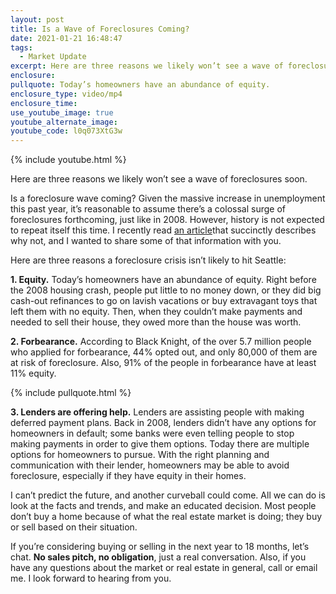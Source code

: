 ```yaml
---
layout: post
title: Is a Wave of Foreclosures Coming?
date: 2021-01-21 16:48:47
tags:
  - Market Update
excerpt: Here are three reasons we likely won’t see a wave of foreclosures soon.
enclosure:
pullquote: Today’s homeowners have an abundance of equity.
enclosure_type: video/mp4
enclosure_time:
use_youtube_image: true
youtube_alternate_image:
youtube_code: l0q073XtG3w
---
```


{% include youtube.html %}

Here are three reasons we likely won’t see a wave of foreclosures soon.

Is a foreclosure wave coming? Given the massive increase in unemployment this past year, it’s reasonable to assume there’s a colossal surge of foreclosures forthcoming, just like in 2008. However, history is not expected to repeat itself this time. I recently read [an article](https://www.keepingcurrentmatters.com/article/3-graphs-that-prove-were-not-headed-for-a-foreclosure-crisis/)that succinctly describes why not, and I wanted to share some of that information with you.&nbsp;

Here are three reasons a foreclosure crisis isn’t likely to hit Seattle:

**1\. Equity.** Today’s homeowners have an abundance of equity. Right before the 2008 housing crash, people put little to no money down, or they did big cash-out refinances to go on lavish vacations or buy extravagant toys that left them with no equity. Then, when they couldn’t make payments and needed to sell their house, they owed more than the house was worth.**&nbsp;**

**2\. Forbearance.** According to Black Knight, of the over 5.7 million people who applied for forbearance, 44% opted out, and only 80,000 of them are at risk of foreclosure. Also, 91% of the people in forbearance have at least 11% equity.

{% include pullquote.html %}

**3\. Lenders are offering help.** Lenders are assisting people with making deferred payment plans. Back in 2008, lenders didn’t have any options for homeowners in default; some banks were even telling people to stop making payments in order to give them options. Today there are multiple options for homeowners to pursue. With the right planning and communication with their lender, homeowners may be able to avoid foreclosure, especially if they have equity in their homes.&nbsp;

I can’t predict the future, and another curveball could come. All we can do is look at the facts and trends, and make an educated decision. Most people don’t buy a home because of what the real estate market is doing; they buy or sell based on their situation.&nbsp;

If you’re considering buying or selling in the next year to 18 months, let’s chat. **No sales pitch, no obligation**, just a real conversation. Also, if you have any questions about the market or real estate in general, call or email me. I look forward to hearing from you.

